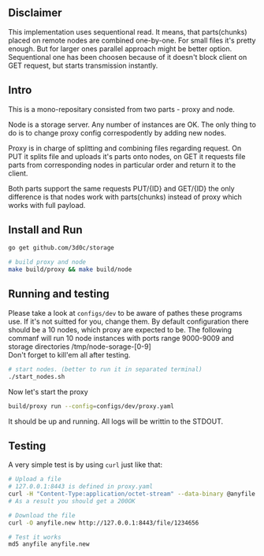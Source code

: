 ## Disclaimer

This implementation uses sequentional read. It means, that parts(chunks) placed on remote nodes are combined one-by-one. For small files it's pretty enough. But for larger ones parallel approach might be better option. Sequentional one has been choosen because of it doesn't block client on GET request, but starts transmission instantly.  

## Intro

This is a mono-repositary consisted from two parts - proxy and node.  

Node is a storage server. Any number of instances are OK. The only thing to do is to change proxy config correspodently by adding new nodes. 

Proxy is in charge of splitting and combining files regarding request. On PUT it splits file and uploads it's parts onto nodes, on GET it requests file parts from corresponding nodes in particular order and return it to the client.

Both parts support the same requests PUT/{ID} and GET/{ID} the only difference is that nodes work with parts(chunks) instead of proxy which works with full payload.

## Install and Run

```sh
go get github.com/3d0c/storage

# build proxy and node
make build/proxy && make build/node
```

## Running and testing

Please take a look at `configs/dev` to be aware of pathes these programs use. If it's not suitted for you, change them. 
By default configuration there should be a 10 nodes, which proxy are expected to be. The following commanf will run 10 node instances with ports range 9000-9009 and storage directories /tmp/node-sorage-[0-9]  
Don't forget to kill'em all after testing.

```sh
# start nodes. (better to run it in separated terminal)
./start_nodes.sh
```

Now let's start the proxy

```sh
build/proxy run --config=configs/dev/proxy.yaml
```

It should be up and running. All logs will be writtin to the STDOUT.

## Testing

A very simple test is by using `curl` just like that:

```sh
# Upload a file
# 127.0.0.1:8443 is defined in proxy.yaml
curl -H "Content-Type:application/octet-stream" --data-binary @anyfile -XPUT http://127.0.0.1:8443/file/1234656
# As a result you should get a 200OK

# Download the file
curl -O anyfile.new http://127.0.0.1:8443/file/1234656

# Test it works
md5 anyfile anyfile.new
```
